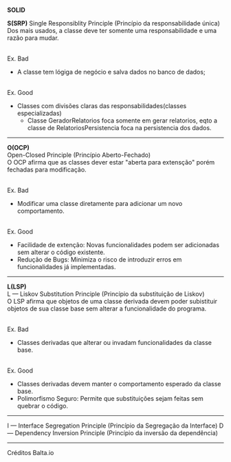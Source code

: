 **SOLID**

**S(SRP)**
Single Responsiblity Principle (Princípio da responsabilidade única)</br>
Dos mais usados, a classe deve ter somente uma responsabilidade e uma razão para mudar.</br>

</br>Ex. Bad</br>
- A classe tem lógiga de negócio e salva dados no banco de dados;

</br>Ex. Good</br>
- Classes com divisões claras das responsabilidades(classes especializadas)
    - Classe GeradorRelatorios foca somente em gerar relatorios, eqto a classe de RelatoriosPersistencia foca na persistencia dos dados.

---

**O(OCP)</br>**
Open-Closed Principle (Princípio Aberto-Fechado)</br>
O OCP afirma que as classes dever estar "aberta para extensção" porém fechadas para modificação.

</br>Ex. Bad</br>
- Modificar uma classe diretamente para adicionar um novo comportamento.

</br>Ex. Good</br>
-  Facilidade de extenção: Novas funcionalidades podem ser adicionadas sem alterar o código existente.
-  Redução de Bugs: Minimiza o risco de introduzir erros em funcionalidades já implementadas.
    
---

**L(LSP)</br>**
L — Liskov Substitution Principle (Princípio da substituição de Liskov)</br>
O LSP afirma que objetos de uma classe derivada devem poder subistituir objetos de sua classe base sem alterar a funcionalidade do programa.</br>

</br>Ex. Bad</br>
- Classes derivadas que alterar ou invadam funcionalidades da classe base.

</br>Ex. Good</br>
- Classes derivadas devem manter o comportamento esperado da classe base.
- Polimorfismo Seguro: Permite que substituições sejam feitas sem quebrar o código.


---


I — Interface Segregation Principle (Princípio da Segregação da Interface)
D — Dependency Inversion Principle (Princípio da inversão da dependência)


----

Créditos 
Balta.io

